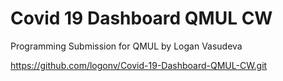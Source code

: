 # Covid 19 Dashboard QMUL CW
Programming Submission for QMUL by Logan Vasudeva


https://github.com/logonv/Covid-19-Dashboard-QMUL-CW.git

